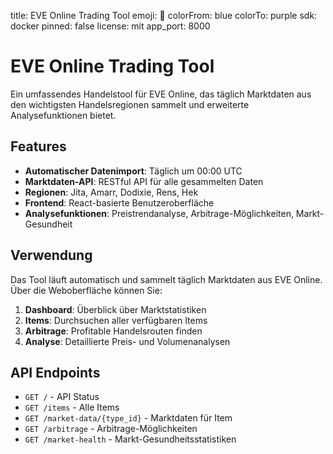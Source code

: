 title: EVE Online Trading Tool
emoji: 🚀
colorFrom: blue
colorTo: purple
sdk: docker
pinned: false
license: mit
app_port: 8000

# EVE Online Trading Tool

Ein umfassendes Handelstool für EVE Online, das täglich Marktdaten aus den wichtigsten Handelsregionen sammelt und erweiterte Analysefunktionen bietet.

## Features

- **Automatischer Datenimport**: Täglich um 00:00 UTC
- **Marktdaten-API**: RESTful API für alle gesammelten Daten  
- **Regionen**: Jita, Amarr, Dodixie, Rens, Hek
- **Frontend**: React-basierte Benutzeroberfläche
- **Analysefunktionen**: Preistrendanalyse, Arbitrage-Möglichkeiten, Markt-Gesundheit

## Verwendung

Das Tool läuft automatisch und sammelt täglich Marktdaten aus EVE Online. Über die Weboberfläche können Sie:

1. **Dashboard**: Überblick über Marktstatistiken
2. **Items**: Durchsuchen aller verfügbaren Items
3. **Arbitrage**: Profitable Handelsrouten finden
4. **Analyse**: Detaillierte Preis- und Volumenanalysen

## API Endpoints

- `GET /` - API Status
- `GET /items` - Alle Items
- `GET /market-data/{type_id}` - Marktdaten für Item
- `GET /arbitrage` - Arbitrage-Möglichkeiten
- `GET /market-health` - Markt-Gesundheitsstatistiken

